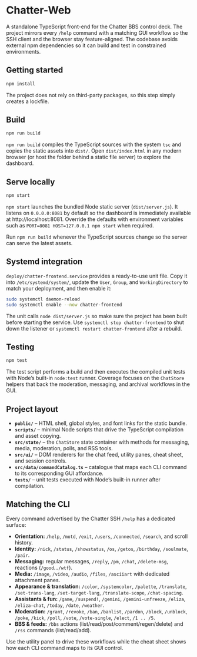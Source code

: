 # Chatter-Web

A standalone TypeScript front-end for the Chatter BBS control deck. The project mirrors every `/help` command with a matching
GUI workflow so the SSH client and the browser stay feature-aligned. The codebase avoids external npm dependencies so it can
build and test in constrained environments.

## Getting started

```bash
npm install
```

The project does not rely on third-party packages, so this step simply creates a lockfile.

## Build

```bash
npm run build
```

`npm run build` compiles the TypeScript sources with the system `tsc` and copies the static assets into `dist/`. Open
`dist/index.html` in any modern browser (or host the folder behind a static file server) to explore the dashboard.

## Serve locally

```bash
npm start
```

`npm start` launches the bundled Node static server (`dist/server.js`). It listens on `0.0.0.0:8081` by default so the
dashboard is immediately available at http://localhost:8081. Override the defaults with environment variables such as
`PORT=8081 HOST=127.0.0.1 npm start` when required.

Run `npm run build` whenever the TypeScript sources change so the server can serve the latest assets.

## Systemd integration

`deploy/chatter-frontend.service` provides a ready-to-use unit file. Copy it into `/etc/systemd/system/`, update the
`User`, `Group`, and `WorkingDirectory` to match your deployment, and then enable it:

```bash
sudo systemctl daemon-reload
sudo systemctl enable --now chatter-frontend
```

The unit calls `node dist/server.js` so make sure the project has been built before starting the service. Use `systemctl
stop chatter-frontend` to shut down the listener or `systemctl restart chatter-frontend` after a rebuild.

## Testing

```bash
npm test
```

The test script performs a build and then executes the compiled unit tests with Node’s built-in `node:test` runner. Coverage
focuses on the `ChatStore` helpers that back the moderation, messaging, and archival workflows in the GUI.

## Project layout

- **`public/`** – HTML shell, global styles, and font links for the static bundle.
- **`scripts/`** – minimal Node scripts that drive the TypeScript compilation and asset copying.
- **`src/state/`** – the `ChatStore` state container with methods for messaging, media, moderation, polls, and RSS tools.
- **`src/ui/`** – DOM renderers for the chat feed, utility panes, cheat sheet, and session controls.
- **`src/data/commandCatalog.ts`** – catalogue that maps each CLI command to its corresponding GUI affordance.
- **`tests/`** – unit tests executed with Node’s built-in runner after compilation.

## Matching the CLI

Every command advertised by the Chatter SSH `/help` has a dedicated surface:

- **Orientation:** `/help`, `/motd`, `/exit`, `/users`, `/connected`, `/search`, and scroll history.
- **Identity:** `/nick`, `/status`, `/showstatus`, `/os`, `/getos`, `/birthday`, `/soulmate`, `/pair`.
- **Messaging:** regular messages, `/reply`, `/pm`, `/chat`, `/delete-msg`, reactions (`/good`…`/wtf`).
- **Media:** `/image`, `/video`, `/audio`, `/files`, `/asciiart` with dedicated attachment panes.
- **Appearance & translation:** `/color`, `/systemcolor`, `/palette`, `/translate`, `/set-trans-lang`, `/set-target-lang`,
  `/translate-scope`, `/chat-spacing`.
- **Assistants & fun:** `/game`, `/suspend!`, `/gemini`, `/gemini-unfreeze`, `/eliza`, `/eliza-chat`, `/today`, `/date`,
  `/weather`.
- **Moderation:** `/grant`, `/revoke`, `/ban`, `/banlist`, `/pardon`, `/block`, `/unblock`, `/poke`, `/kick`, `/poll`, `/vote`,
  `/vote-single`, `/elect`, `/1 .. /5`.
- **BBS & feeds:** `/bbs` actions (list/read/post/comment/regen/delete) and `/rss` commands (list/read/add).

Use the utility panel to drive these workflows while the cheat sheet shows how each CLI command maps to its GUI control.
